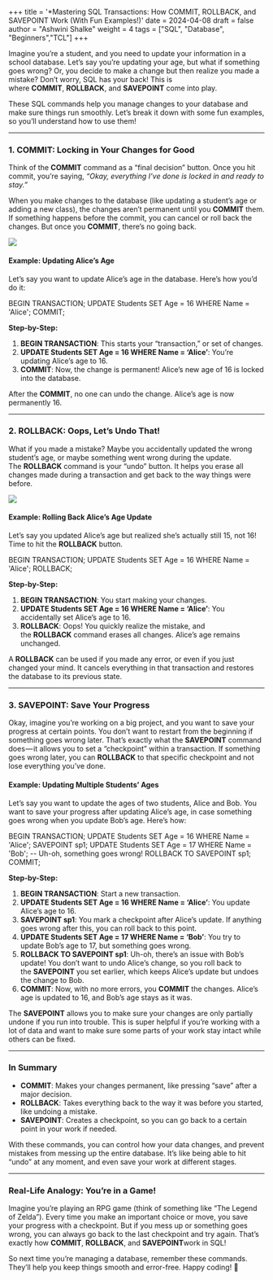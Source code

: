 +++
title = '*Mastering SQL Transactions: How COMMIT, ROLLBACK, and SAVEPOINT Work (With Fun Examples!)'
date = 2024-04-08
draft = false
author = "Ashwini Shalke"
weight = 4
tags = ["SQL", "Database", "Beginners","TCL"]
+++

  



  

Imagine you’re a student, and you need to update your information in a school database. Let’s say you’re updating your age, but what if something goes wrong? Or, you decide to make a change but then realize you made a mistake? Don’t worry, SQL has your back! This is where **COMMIT**, **ROLLBACK**, and **SAVEPOINT** come into play.

These SQL commands help you manage changes to your database and make sure things run smoothly. Let’s break it down with some fun examples, so you’ll understand how to use them!

---

### 1\. COMMIT: Locking in Your Changes for Good

Think of the **COMMIT** command as a “final decision” button. Once you hit commit, you’re saying, _“Okay, everything I’ve done is locked in and ready to stay.”_

When you make changes to the database (like updating a student’s age or adding a new class), the changes aren’t permanent until you **COMMIT** them. If something happens before the commit, you can cancel or roll back the changes. But once you **COMMIT**, there’s no going back.

![](https://cdn-images-1.medium.com/max/1600/1*JfpB-7rrPqzToe2k0HNVFA.png)

#### Example: Updating Alice’s Age

Let’s say you want to update Alice’s age in the database. Here’s how you’d do it:

BEGIN TRANSACTION; 
UPDATE Students SET Age = 16 WHERE Name = 'Alice'; 
COMMIT;

**Step-by-Step:**

1.  **BEGIN TRANSACTION**: This starts your “transaction,” or set of changes.
2.  **UPDATE Students SET Age = 16 WHERE Name = ‘Alice’**: You’re updating Alice’s age to 16.
3.  **COMMIT**: Now, the change is permanent! Alice’s new age of 16 is locked into the database.

After the **COMMIT**, no one can undo the change. Alice’s age is now permanently 16.

--- 

### 2\. ROLLBACK: Oops, Let’s Undo That!

What if you made a mistake? Maybe you accidentally updated the wrong student’s age, or maybe something went wrong during the update. The **ROLLBACK** command is your “undo” button. It helps you erase all changes made during a transaction and get back to the way things were before.

![](https://cdn-images-1.medium.com/max/1600/1*u-zyNc20IQ399PhiNzlGRw.png)

#### Example: Rolling Back Alice’s Age Update

Let’s say you updated Alice’s age but realized she’s actually still 15, not 16! Time to hit the **ROLLBACK** button.

BEGIN TRANSACTION; 
UPDATE Students SET Age = 16 WHERE Name = 'Alice'; 
ROLLBACK;

**Step-by-Step:**

1.  **BEGIN TRANSACTION**: You start making your changes.
2.  **UPDATE Students SET Age = 16 WHERE Name = ‘Alice’**: You accidentally set Alice’s age to 16.
3.  **ROLLBACK**: Oops! You quickly realize the mistake, and the **ROLLBACK** command erases all changes. Alice’s age remains unchanged.

A **ROLLBACK** can be used if you made any error, or even if you just changed your mind. It cancels everything in that transaction and restores the database to its previous state.

--- 

### 3\. SAVEPOINT: Save Your Progress

Okay, imagine you’re working on a big project, and you want to save your progress at certain points. You don’t want to restart from the beginning if something goes wrong later. That’s exactly what the **SAVEPOINT** command does — it allows you to set a “checkpoint” within a transaction. If something goes wrong later, you can **ROLLBACK** to that specific checkpoint and not lose everything you’ve done.

  

#### Example: Updating Multiple Students’ Ages

Let’s say you want to update the ages of two students, Alice and Bob. You want to save your progress after updating Alice’s age, in case something goes wrong when you update Bob’s age. Here’s how:

BEGIN TRANSACTION;
UPDATE Students SET Age = 16 WHERE Name = 'Alice';
SAVEPOINT sp1; 
UPDATE Students SET Age = 17 WHERE Name = 'Bob'; 
-- Uh-oh, something goes wrong!
ROLLBACK TO SAVEPOINT sp1;
COMMIT;

**Step-by-Step:**

1.  **BEGIN TRANSACTION**: Start a new transaction.
2.  **UPDATE Students SET Age = 16 WHERE Name = ‘Alice’**: You update Alice’s age to 16.
3.  **SAVEPOINT sp1**: You mark a checkpoint after Alice’s update. If anything goes wrong after this, you can roll back to this point.
4.  **UPDATE Students SET Age = 17 WHERE Name = ‘Bob’**: You try to update Bob’s age to 17, but something goes wrong.
5.  **ROLLBACK TO SAVEPOINT sp1**: Uh-oh, there’s an issue with Bob’s update! You don’t want to undo Alice’s change, so you roll back to the **SAVEPOINT** you set earlier, which keeps Alice’s update but undoes the change to Bob.
6.  **COMMIT**: Now, with no more errors, you **COMMIT** the changes. Alice’s age is updated to 16, and Bob’s age stays as it was.

The **SAVEPOINT** allows you to make sure your changes are only partially undone if you run into trouble. This is super helpful if you’re working with a lot of data and want to make sure some parts of your work stay intact while others can be fixed.

--- 

### In Summary

*   **COMMIT**: Makes your changes permanent, like pressing “save” after a major decision.
*   **ROLLBACK**: Takes everything back to the way it was before you started, like undoing a mistake.
*   **SAVEPOINT**: Creates a checkpoint, so you can go back to a certain point in your work if needed.

With these commands, you can control how your data changes, and prevent mistakes from messing up the entire database. It’s like being able to hit “undo” at any moment, and even save your work at different stages.

---

### Real-Life Analogy: You’re in a Game!

Imagine you’re playing an RPG game (think of something like “The Legend of Zelda”). Every time you make an important choice or move, you save your progress with a checkpoint. But if you mess up or something goes wrong, you can always go back to the last checkpoint and try again. That’s exactly how **COMMIT**, **ROLLBACK**, and **SAVEPOINT**work in SQL!

So next time you’re managing a database, remember these commands. They’ll help you keep things smooth and error-free. Happy coding! 🚀